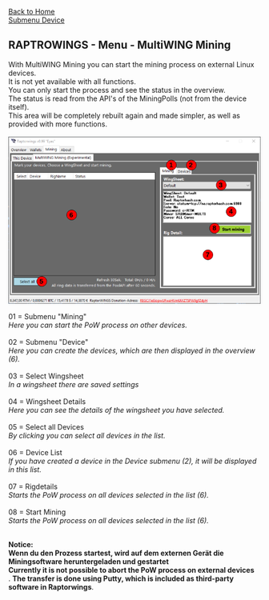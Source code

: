  [Back to Home](../index.md)<br />
 [Submenu Device](menuMiningMultiWingDevice.md)<br />

RAPTROWINGS - Menu - MultiWING Mining                             
----------------------------
With MultiWING Mining you can start the mining process on external Linux devices.<br />
It is not yet available with all functions.<br />
You can only start the process and see the status in the overview.<br />
The status is read from the API's of the MiningPolls (not from the device itself).<br />
This area will be completely rebuilt again and made simpler, as well as provided with more functions.<br />
<br />
![Bildtext](/Documentation/pics/014_Raptorwings.png "WalletPage")

01 = Submenu "Mining"<br />
*Here you can start the PoW process on other devices.*
<br /><br />
02 = Submenu "Device"<br />
*Here you can create the devices, which are then displayed in the overview (6).*
<br /><br />
03 = Select Wingsheet<br />
*In a wingsheet there are saved settings*
<br /><br />
04 = Wingsheet Details<br />
*Here you can see the details of the wingsheet you have selected.*
<br /><br />
05 = Select all Devices<br />
*By clicking you can select all devices in the list.*
<br /><br />
06 = Device List<br />
*If you have created a device in the Device submenu (2), it will be displayed in this list.*
<br /><br />
07 = Rigdetails<br />
*Starts the PoW process on all devices selected in the list (6).*
<br /><br />
08 = Start Mining<br />
*Starts the PoW process on all devices selected in the list (6).*
<br /><br />

**Notice:**<br />
**Wenn du den Prozess startest, wird auf dem externen Gerät die Miningsoftware heruntergeladen und gestartet**<br />
**Currently it is not possible to abort the PoW process on external devices**<br />.
**The transfer is done using Putty, which is included as third-party software in Raptorwings**.

